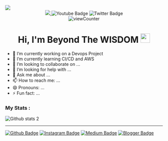 <!-- ### Hi there 👋 -->

<img src="gorsel-link" width="auto">


 <div id="badges" align="center">
    <a href="https://www.linkedin.com/in/emredumann/">
      <img src="https://img.shields.io/badge/LinkedIn-blue?logo=linkedin&logoColor=white&style=for-the-badge" >
    </a>
    <img src="https://img.shields.io/badge/YouTube-red?style=for-the-badge&logo=youtube&logoColor=white" alt="Youtube Badge"/>
    <img src="https://img.shields.io/badge/Twitter-blue?style=for-the-badge&logo=twitter&logoColor=white" alt="Twitter Badge"/>
</div>
 <div id="badges" align="center">
    <img align="center" src="https://komarev.com/ghpvc/?username=emryduman&style=flat-square&color=blue" alt="viewCounter"/>
</div>
<h1 align="center">
     Hi, I'm Beyond The WISDOM <img src="https://media.giphy.com/media/hvRJCLFzcasrR4ia7z/giphy.gif" width="30px"/>
</h1>

<!--
**emreduman3146/emreduman3146** is a ✨ _special_ ✨ repository because its `README.md` (this file) appears on your GitHub profile.

Here are some ideas to get you started:
-->


- 🔭 I’m currently working on a Devops Project 
- 🌱 I’m currently learning CI/CD and AWS
- 👯 I’m looking to collaborate on ...
- 🤔 I’m looking for help with ...
- 💬 Ask me about ...
- 📫 How to reach me: ...
- 😄 Pronouns: ...
- ⚡ Fun fact: ...

<!--
![Github stats 1](https://github-readme-stats.vercel.app/api?username=emreduman3146&show_icons=true&theme=gradient) 
-->
###  My Stats :

![Github stats 2](https://github-readme-stats.vercel.app/api?username=emreduman3146&show_icons=true&theme=radical)

---

[![Github Badge](https://img.shields.io/badge/-Github-000?style=quare&labelColor=000&logo=Github&logoColor=white&link=link)](link) 
[![Instagram Badge](https://img.shields.io/badge/-Instagram-C13584?style=flat-quare&labelColor=C13584&logo=instagram&logoColor=white&link=link)](link) 
[![Medium Badge](https://img.shields.io/badge/-Medium-757575?style=flat-quare&labelColor=757575&logo=Medium&logoColor=white&link=link)](link) 
[![Blogger Badge](https://img.shields.io/badge/-Blogger-FF9800?style=flat-quare&labelColor=FF9800&logo=Blogger&logoColor=white&link=link)](link)

